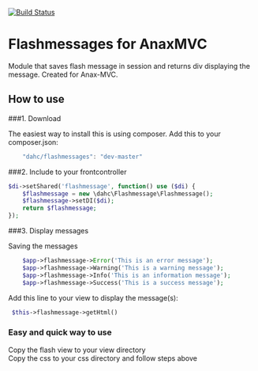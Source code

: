 [![Build Status](https://travis-ci.org/davedoff/Flashmessages-AnaxMVC.svg?branch=master)](https://travis-ci.org/davedoff/Flashmessages-AnaxMVC)

Flashmessages for AnaxMVC
=============

Module that saves flash message in session and returns div displaying the message. Created for Anax-MVC.

How to use
-------------

###1. Download

The easiest way to install this is using composer. Add this to your composer.json: 

```javascript
    "dahc/flashmessages": "dev-master"
```

###2. Include to your frontcontroller

```php
$di->setShared('flashmessage', function() use ($di) {
    $flashmessage = new \dahc\Flashmessage\Flashmessage();
    $flashmessage->setDI($di);
    return $flashmessage;
});
```

###3. Display messages

Saving the messages

```php
    $app->flashmessage->Error('This is an error message');
    $app->flashmessage->Warning('This is a warning message');
    $app->flashmessage->Info('This is an information message');
    $app->flashmessage->Success('This is a success message');
```

Add this line to your view to display the message(s):

```php
 $this->flashmessage->getHtml() 
```

### Easy and quick way to use

Copy the flash view to your view directory<br>
Copy the css to your css directory and follow steps above
